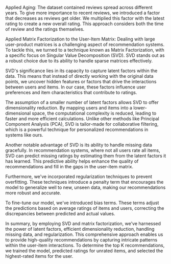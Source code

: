 Applied Aging:
The dataset contained reviews spread across different years. To give more importance to recent reviews, we introduced a factor that decreases as reviews get older. We multiplied this factor with the latest rating to create a new overall rating. This approach considers both the time of review and the ratings themselves.

Applied Matrix Factorization to the User-Item Matrix:
Dealing with large user-product matrices is a challenging aspect of recommendation systems. To tackle this, we turned to a technique known as Matrix Factorization, with a specific focus on Singular Value Decomposition (SVD). SVD stands out as a robust choice due to its ability to handle sparse matrices effectively.

SVD's significance lies in its capacity to capture latent factors within the data. This means that instead of directly working with the original data points, we uncover hidden features or factors that drive the interactions between users and items. In our case, these factors influence user preferences and item characteristics that contribute to ratings.

The assumption of a smaller number of latent factors allows SVD to offer dimensionality reduction. By mapping users and items into a lower-dimensional space, the computational complexity is reduced, leading to faster and more efficient calculations. Unlike other methods like Principal Component Analysis (PCA), SVD is tailor-made for collaborative filtering, which is a powerful technique for personalized recommendations in systems like ours.

Another notable advantage of SVD is its ability to handle missing data gracefully. In recommendation systems, where not all users rate all items, SVD can predict missing ratings by estimating them from the latent factors it has learned. This predictive ability helps enhance the quality of recommendations and fill in the gaps in the user-item matrix.

Furthermore, we've incorporated regularization techniques to prevent overfitting. These techniques introduce a penalty term that encourages the model to generalize well to new, unseen data, making our recommendations more robust and accurate.

To fine-tune our model, we've introduced bias terms. These terms adjust the predictions based on average ratings of items and users, correcting the discrepancies between predicted and actual values.

In summary, by employing SVD and matrix factorization, we've harnessed the power of latent factors, efficient dimensionality reduction, handling missing data, and regularization. This comprehensive approach enables us to provide high-quality recommendations by capturing intricate patterns within the user-item interactions. To determine the top K recommendations, we trained the model, predicted ratings for unrated items, and selected the highest-rated items for the user.
